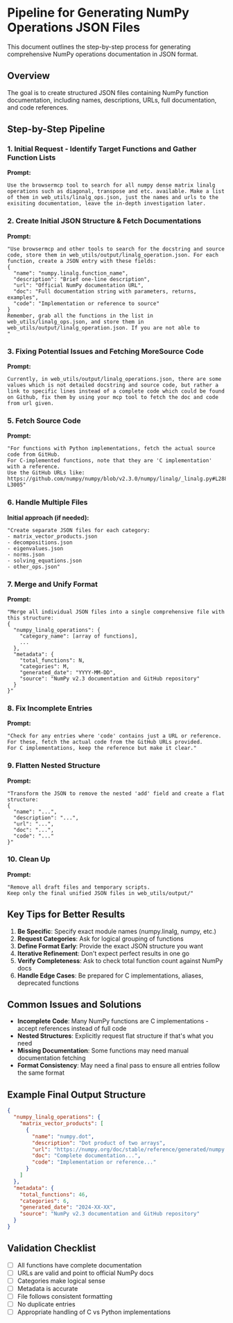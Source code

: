 # Pipeline for Generating NumPy Operations JSON Files

This document outlines the step-by-step process for generating comprehensive NumPy operations documentation in JSON format.

## Overview

The goal is to create structured JSON files containing NumPy function documentation, including names, descriptions, URLs, full documentation, and code references.

## Step-by-Step Pipeline

### 1. Initial Request - Identify Target Functions and Gather Function Lists

**Prompt:**
```
Use the browsermcp tool to search for all numpy dense matrix linalg operations such as diagonal, transpose and etc. available. Make a list of them in web_utils/linalg_ops.json, just the names and urls to the exisiting documentation, leave the in-depth investigation later.
```

### 2. Create Initial JSON Structure & Fetch Documentations

**Prompt:**
```
"Use browsermcp and other tools to search for the docstring and source code, store them in web_utils/output/linalg_operation.json. For each function, create a JSON entry with these fields:
{
  "name": "numpy.linalg.function_name",
  "description": "Brief one-line description",
  "url": "Official NumPy documentation URL",
  "doc": "Full documentation string with parameters, returns, examples",
  "code": "Implementation or reference to source"
}
Remember, grab all the functions in the list in web_utils/linalg_ops.json, and store them in web_utils/output/linalg_operation.json. If you are not able to 
"
```

### 3. Fixing Potential Issues and Fetching MoreSource Code

**Prompt:**
```
Currently, in web_utils/output/linalg_operations.json, there are some values which is not detailed docstring and source code, but rather a link to specific lines instead of a complete code which could be found on Github, fix them by using your mcp tool to fetch the doc and code from url given.
```

### 5. Fetch Source Code

**Prompt:**
```
"For functions with Python implementations, fetch the actual source code from GitHub.
For C-implemented functions, note that they are 'C implementation' with a reference.
Use the GitHub URLs like: https://github.com/numpy/numpy/blob/v2.3.0/numpy/linalg/_linalg.py#L2888-L3005"
```

### 6. Handle Multiple Files

**Initial approach (if needed):**
```
"Create separate JSON files for each category:
- matrix_vector_products.json
- decompositions.json
- eigenvalues.json
- norms.json
- solving_equations.json
- other_ops.json"
```

### 7. Merge and Unify Format

**Prompt:**
```
"Merge all individual JSON files into a single comprehensive file with this structure:
{
  "numpy_linalg_operations": {
    "category_name": [array of functions],
    ...
  },
  "metadata": {
    "total_functions": N,
    "categories": M,
    "generated_date": "YYYY-MM-DD",
    "source": "NumPy v2.3 documentation and GitHub repository"
  }
}"
```

### 8. Fix Incomplete Entries

**Prompt:**
```
"Check for any entries where 'code' contains just a URL or reference.
For these, fetch the actual code from the GitHub URLs provided.
For C implementations, keep the reference but make it clear."
```

### 9. Flatten Nested Structure

**Prompt:**
```
"Transform the JSON to remove the nested 'add' field and create a flat structure:
{
  "name": "...",
  "description": "...",
  "url": "...",
  "doc": "...",
  "code": "..."
}"
```

### 10. Clean Up

**Prompt:**
```
"Remove all draft files and temporary scripts.
Keep only the final unified JSON files in web_utils/output/"
```

## Key Tips for Better Results

1. **Be Specific**: Specify exact module names (numpy.linalg, numpy, etc.)
2. **Request Categories**: Ask for logical grouping of functions
3. **Define Format Early**: Provide the exact JSON structure you want
4. **Iterative Refinement**: Don't expect perfect results in one go
5. **Verify Completeness**: Ask to check total function count against NumPy docs
6. **Handle Edge Cases**: Be prepared for C implementations, aliases, deprecated functions

## Common Issues and Solutions

- **Incomplete Code**: Many NumPy functions are C implementations - accept references instead of full code
- **Nested Structures**: Explicitly request flat structure if that's what you need
- **Missing Documentation**: Some functions may need manual documentation fetching
- **Format Consistency**: May need a final pass to ensure all entries follow the same format

## Example Final Output Structure

```json
{
  "numpy_linalg_operations": {
    "matrix_vector_products": [
      {
        "name": "numpy.dot",
        "description": "Dot product of two arrays",
        "url": "https://numpy.org/doc/stable/reference/generated/numpy.dot.html",
        "doc": "Complete documentation...",
        "code": "Implementation or reference..."
      }
    ]
  },
  "metadata": {
    "total_functions": 46,
    "categories": 6,
    "generated_date": "2024-XX-XX",
    "source": "NumPy v2.3 documentation and GitHub repository"
  }
}
```

## Validation Checklist

- [ ] All functions have complete documentation
- [ ] URLs are valid and point to official NumPy docs
- [ ] Categories make logical sense
- [ ] Metadata is accurate
- [ ] File follows consistent formatting
- [ ] No duplicate entries
- [ ] Appropriate handling of C vs Python implementations